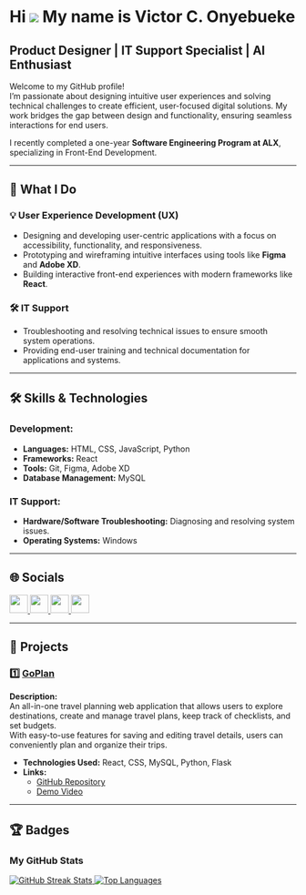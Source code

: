 # Hi ![](https://user-images.githubusercontent.com/18350557/176309783-0785949b-9127-417c-8b55-ab5a4333674e.gif) My name is **Victor C. Onyebueke**  

## Product Designer | IT Support Specialist | AI Enthusiast  

Welcome to my GitHub profile!  
I’m passionate about designing intuitive user experiences and solving technical challenges to create efficient, user-focused digital solutions. My work bridges the gap between design and functionality, ensuring seamless interactions for end users.  

I recently completed a one-year **Software Engineering Program at ALX**, specializing in Front-End Development.  

---

## 🚀 What I Do  

### 💡 **User Experience Development (UX)**  
- Designing and developing user-centric applications with a focus on accessibility, functionality, and responsiveness.  
- Prototyping and wireframing intuitive interfaces using tools like **Figma** and **Adobe XD**.  
- Building interactive front-end experiences with modern frameworks like **React**.  

### 🛠️ **IT Support**  
- Troubleshooting and resolving technical issues to ensure smooth system operations.  
- Providing end-user training and technical documentation for applications and systems.  

---

## 🛠️ **Skills & Technologies**  

### Development:  
- **Languages:** HTML, CSS, JavaScript, Python  
- **Frameworks:** React  
- **Tools:** Git, Figma, Adobe XD  
- **Database Management:** MySQL  

### IT Support:  
- **Hardware/Software Troubleshooting:** Diagnosing and resolving system issues.  
- **Operating Systems:** Windows  

---

## 🌐 **Socials**  

<p align="left">
  <a href="https://www.github.com/VictorNalu" target="_blank" rel="noreferrer">
    <img src="https://raw.githubusercontent.com/danielcranney/readme-generator/main/public/icons/socials/github.svg" width="32" height="32" />
  </a>
  <a href="https://www.linkedin.com/in/VictorOnyebueke" target="_blank" rel="noreferrer">
    <img src="https://raw.githubusercontent.com/danielcranney/readme-generator/main/public/icons/socials/linkedin.svg" width="32" height="32" />
  </a>
  <a href="https://www.x.com/Nalu" target="_blank" rel="noreferrer">
    <img src="https://raw.githubusercontent.com/danielcranney/readme-generator/main/public/icons/socials/twitter.svg" width="32" height="32" />
  </a>
  <a href="https://www.youtube.com/@Nalustudios" target="_blank" rel="noreferrer">
    <img src="https://raw.githubusercontent.com/danielcranney/readme-generator/main/public/icons/socials/youtube.svg" width="32" height="32" />
  </a>
</p>  

---

## 💼 **Projects**  

### 1️⃣ [GoPlan](https://github.com/VictorNalu/GoPlan)  
**Description:**  
An all-in-one travel planning web application that allows users to explore destinations, create and manage travel plans, keep track of checklists, and set budgets.  
With easy-to-use features for saving and editing travel details, users can conveniently plan and organize their trips.  

- **Technologies Used:** React, CSS, MySQL, Python, Flask  
- **Links:**  
  - [GitHub Repository](https://github.com/VictorNalu/GoPlan)  
  - [Demo Video](https://youtu.be/atARjUa3QfI)  

---

## 🏆 **Badges**  

### My GitHub Stats  

<a href="http://www.github.com/VictorNalu">
  <img src="https://github-readme-streak-stats.herokuapp.com/?user=VictorNalu&stroke=ffffff&background=1c1917&ring=facc15&fire=facc15&currStreakNum=ffffff&currStreakLabel=facc15&sideNums=ffffff&sideLabels=ffffff&dates=ffffff&hide_border=true" alt="GitHub Streak Stats"/>
</a>  

<a href="https://github.com/VictorNalu" align="left">
  <img src="https://github-readme-stats.vercel.app/api/top-langs/?username=VictorNalu&langs_count=10&title_color=facc15&text_color=ffffff&icon_color=0891b2&bg_color=1c1917&hide_border=true&locale=en&custom_title=Top%20Languages" alt="Top Languages"/>
</a>  
